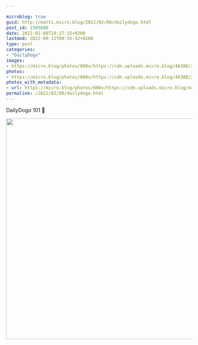 ```yaml
---

microblog: true
guid: http://matti.micro.blog/2022/02/08/dailydogo.html
post_id: 1505608
date: 2022-02-08T19:27:15+0200
lastmod: 2022-09-12T09:55:42+0200
type: post
categories:
- "DailyDogo"
images:
- https://micro.blog/photos/600x/https://cdn.uploads.micro.blog/44388/2022/09a0906d42.jpg
photos:
- https://micro.blog/photos/600x/https://cdn.uploads.micro.blog/44388/2022/09a0906d42.jpg
photos_with_metadata:
- url: https://micro.blog/photos/600x/https://cdn.uploads.micro.blog/44388/2022/09a0906d42.jpg
permalink: /2022/02/08/dailydogo.html
---
```

DailyDogo 101 🐶

<img src="https://micro.blog/photos/600x/https://blog.martin-haehnel.de/uploads/2022/09a0906d42.jpg" width="600" height="600" alt="" />
